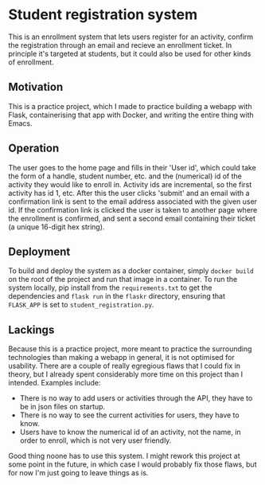 # Student registration system
This is an enrollment system that lets users register for an activity, confirm the registration through an email and recieve an enrollment ticket. In principle it's targeted at students, but it could also be used for other kinds of enrollment.

## Motivation
This is a practice project, which I made to practice building a webapp with Flask, containerising that app with Docker, and writing the entire thing with Emacs.

## Operation
The user goes to the home page and fills in their 'User id', which could take the form of a handle, student number, etc. and the (numerical) id of the activity they would like to enroll in. Activity ids are incremental, so the first activity has id 1, etc. After this the user clicks 'submit' and an email with a confirmation link is sent to the email address associated with the given user id. If the confirmation link is clicked the user is taken to another page where the enrollment is confirmed, and sent a second email containing their ticket (a unique 16-digit hex string).

## Deployment
To build and deploy the system as a docker container, simply `docker build` on the root of the project and run that image in a container. To run the system locally, pip install from the `requirements.txt` to get the dependencies and `flask run` in the `flaskr` directory, ensuring that `FLASK_APP` is set to `student_registration.py`.

## Lackings
Because this is a practice project, more meant to practice the surrounding technologies than making a webapp in general, it is not optimised for usability. There are a couple of really egregious flaws that I could fix in theory, but I already spent considerably more time on this project than I intended. Examples include:

* There is no way to add users or activities through the API, they have to be in json files on startup.
* There is no way to see the current activities for users, they have to know.
* Users have to know the numerical id of an activity, not the name, in order to enroll, which is not very user friendly.

Good thing noone has to use this system. I might rework this project at some point in the future, in which case I would probably fix those flaws, but for now I'm just going to leave things as is.
